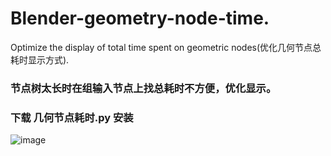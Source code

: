 # Blender-geometry-node-time.
Optimize the display of total time spent on geometric nodes(优化几何节点总耗时显示方式).

### 节点树太长时在组输入节点上找总耗时不方便，优化显示。
### 下载 几何节点耗时.py 安装
![image](https://github.com/yunkezengren/Blender-geometry-node-time./assets/98995559/4e27c517-7ed7-441e-b3c6-388e2112eb41)
